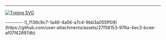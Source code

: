 ------

<a href="https://git.io/typing-svg"><img src="https://readme-typing-svg.demolab.com?font=Black+Ops+One&size=50&pause=1000&color=1BAFBAFF&center=true&width=810&height=500&lines=+PRINCE-XMD-;IS+THE+UPDATE+VERSION;FROM-TANZANIA;BEST+MULTI+DEVICE+BOT;CREATED+BY+PRINCE+TECH" alt="Typing SVG" /></a>
  </p>
---------
![_f136c9c7-1a46-4a56-a7c4-9bb3a055ff09](https://github.com/user-attachments/assets/27f56153-976a-4ec3-bcee-af07f42897db)



